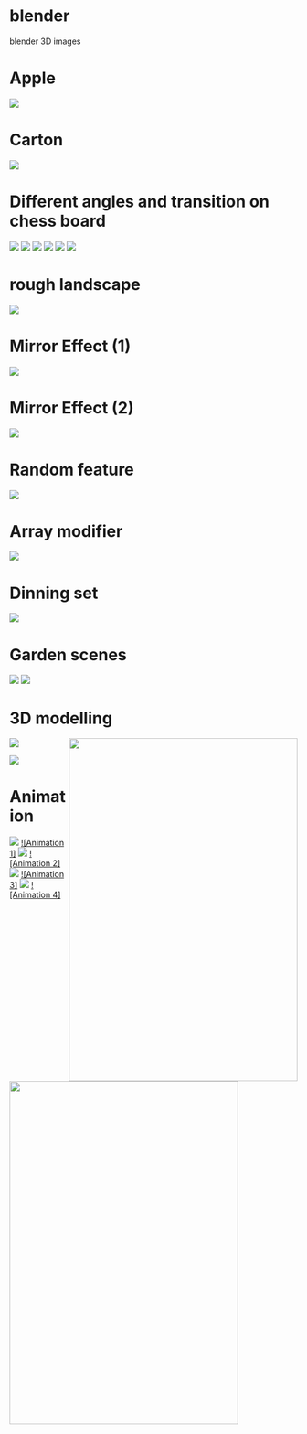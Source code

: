 # blender
blender 3D images

# Apple
![](/images/apple.jpg)
# Carton
![](/images/cartoon1.png)
# Different angles and transition on chess board
![](/images/chess.jpg)
![](/images/areachess.png)
![](/images/spotchess.png)
![](/images/spotchess1.png)
![](/images/areachess1.png)
![](/images/chess2.png)
# rough landscape 
![](/images/landscape.jpg)
# Mirror Effect (1)
![](/images/mirror.jpg)
# Mirror Effect (2)
![](/images/mirror(2).png)
# Random feature 
![](/images/randomizetransform1.jpg)
# Array modifier
![](/images/staircase.png)
# Dinning set
![](/images/dinningset1.png)

# Garden scenes
![](/images/staircase1.png)
![](/images/staircase2.png)

# 3D modelling
<img src="/images/pslv.png" width="400" height="600" align="right">

<img src="/images/tree.png" width="400" height="600" align="left">




![](/images/banner1.jpg)

![](/images/banner3.jpg)

# Animation

[![](/images/water.png)](https://youtu.be/g6wvx9H3BdM)
[![Animation 1]](https://youtu.be/g6wvx9H3BdM)
[![](/images/halloween.jpg)](https://youtu.be/fvJbgI1veM4)
[![Animation 2]](https://youtu.be/fvJbgI1veM4)
[![](/images/cube.png)](https://youtu.be/a3AYM-34UJ8)
[![Animation 3]](https://youtu.be/a3AYM-34UJ8)
[![](/images/uvsphre.jpg)](https://youtu.be/AOBb0QF19pA)
[![Animation 4]](https://youtu.be/AOBb0QF19pA)
